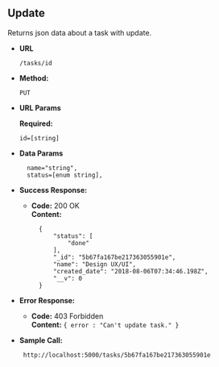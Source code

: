 **Update**
----
  Returns json data about a task with update.

* **URL**
    ```
    /tasks/id
    ```

* **Method:**

  `PUT`
  
*  **URL Params**

   **Required:**
 
   `id=[string]`

* **Data Params**

  ```
    name="string",
    status=[enum string],
  ```

* **Success Response:**

  * **Code:** 200 OK<br />
    **Content:** 
    ```
      {
          "status": [
              "done"
          ],
          "_id": "5b67fa167be217363055901e",
          "name": "Design UX/UI",
          "created_date": "2018-08-06T07:34:46.198Z",
          "__v": 0
      }
    ```
 
* **Error Response:**

  * **Code:** 403 Forbidden <br />
    **Content:** `{ error : "Can't update task." }`

* **Sample Call:**

  ```
   http://localhost:5000/tasks/5b67fa167be217363055901e
  ```